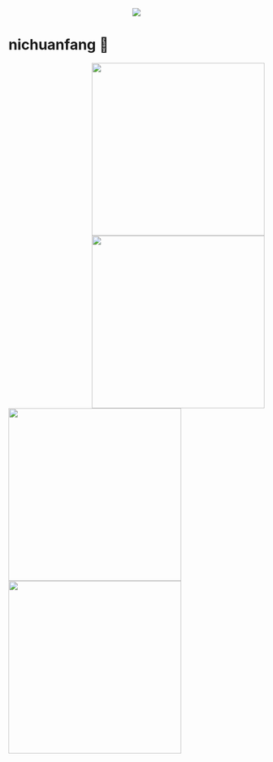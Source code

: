 <a href="https://github.com/nichuanfang">

  <p align="center">
    <img src="https://github-profile-trophy.vercel.app/?username=nichuanfang&column=7&theme=onedark"/>
  </p>

</a>


# nichuanfang 🌝

<a href="https://github.com/nichuanfang/crawler">
  <img align="right" width="340px" src="https://github-readme-stats.vercel.app/api/pin?username=nichuanfang&repo=crawler&theme=dark">
</a>
<a href="https://github.com/nichuanfang/config-server"> 
  <img align="right" width="340px" src="https://github-readme-stats.vercel.app/api/pin?username=nichuanfang&repo=config-server&theme=dark">
</a>

<img width="340px" src="https://github-readme-stats.vercel.app/api?username=nichuanfang&theme=monokai&count_private=true&show_icons=true">

<img width="340px" src="https://github-readme-stats.vercel.app/api/top-langs/?username=nichuanfang&theme=vue-dark&layout=compact">
